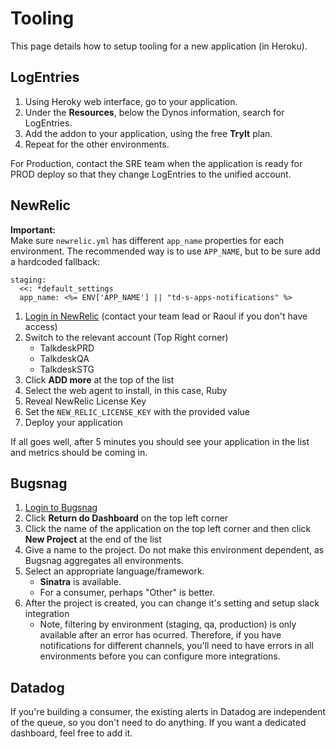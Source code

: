 # Tooling

This page details how to setup tooling for a new application (in Heroku).

## LogEntries

1. Using Heroky web interface, go to your application.
2. Under the **Resources**, below the Dynos information, search for LogEntries.
3. Add the addon to your application, using the free **TryIt** plan.
4. Repeat for the other environments.

For Production, contact the SRE team when the application is ready for PROD deploy so that they change LogEntries to the unified account.

## NewRelic

**Important:** \
Make sure `newrelic.yml` has different `app_name` properties for each environment. The recommended way is to use `APP_NAME`, but to be sure add a hardcoded fallback:
```
staging:
  <<: *default_settings
  app_name: <%= ENV['APP_NAME'] || "td-s-apps-notifications" %>
```

1. [Login in NewRelic](https://rpm.newrelic.com/accounts/1596347/applications) (contact your team lead or Raoul if you don't have access)
2. Switch to the relevant account (Top Right corner)
   * TalkdeskPRD
   * TalkdeskQA
   * TalkdeskSTG
3. Click **ADD more** at the top of the list
4. Select the web agent to install, in this case, Ruby
5. Reveal NewRelic License Key
6. Set the `NEW_RELIC_LICENSE_KEY` with the provided value
7. Deploy your application

If all goes well, after 5 minutes you should see your application in the list and metrics should be coming in.

## Bugsnag

1. [Login to Bugsnag](https://app.bugsnag.com/talkdesk/overview)
2. Click **Return do Dashboard** on the top left corner
3. Click the name of the application on the top left corner and then click **New Project** at the end of the list
4. Give a name to the project. Do not make this environment dependent, as Bugsnag aggregates all environments.
5. Select an appropriate language/framework.
   * **Sinatra** is available.
   * For a consumer, perhaps "Other" is better.
6. After the project is created, you can change it's setting and setup slack integration
   * Note, filtering by environment (staging, qa, production) is only available after an error has ocurred. Therefore, if you have notifications for different channels, you'll need to have errors in all environments before you can configure more integrations.

## Datadog

If you're building a consumer, the existing alerts in Datadog are independent of the queue, so you don't need to do anything.
If you want a dedicated dashboard, feel free to add it.
